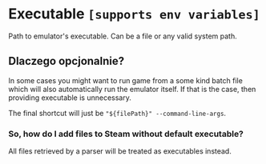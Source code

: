 # Executable `[supports env variables]`

Path to emulator's executable. Can be a file or any valid system path.

## Dlaczego opcjonalnie?

In some cases you might want to run game from a some kind batch file which will also automatically run the emulator itself. If that is the case, then providing executable is unnecessary.

The final shortcut will just be `"${filePath}" --command-line-args`.

### So, how do I add files to Steam without default executable?

All files retrieved by a parser will be treated as executables instead.

